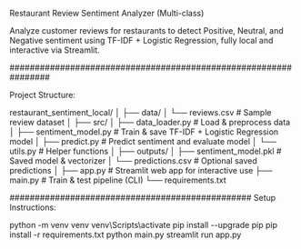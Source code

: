 
Restaurant Review Sentiment Analyzer (Multi-class)

Analyze customer reviews for restaurants to detect Positive, Neutral, and Negative sentiment using TF-IDF + Logistic Regression, fully local and interactive via Streamlit.

################################################################

Project Structure:

restaurant_sentiment_local/
│
├── data/
│   └── reviews.csv             # Sample review dataset
│
├── src/
│   ├── data_loader.py          # Load & preprocess data
│   ├── sentiment_model.py      # Train & save TF-IDF + Logistic Regression model
│   ├── predict.py              # Predict sentiment and evaluate model
│   └── utils.py                # Helper functions
│
├── outputs/
│   ├── sentiment_model.pkl     # Saved model & vectorizer
│   └── predictions.csv         # Optional saved predictions
│
├── app.py                      # Streamlit web app for interactive use
├── main.py                     # Train & test pipeline (CLI)
└── requirements.txt



################################################
Setup Instructions:

python -m venv venv
venv\Scripts\activate
pip install --upgrade pip
pip install -r requirements.txt
python main.py
streamlit run app.py

